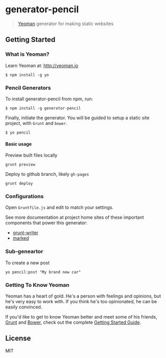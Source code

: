 # generator-pencil

> [Yeoman](http://yeoman.io) generator for making static websites


## Getting Started

### What is Yeoman?

Learn Yeoman at: http://yeoman.io

```
$ npm install -g yo
```

### Pencil Generators

To install generator-pencil from npm, run:

```
$ npm install -g generator-pencil
```

Finally, initiate the generator. You will be guided to setup a static site project, with `Grunt` and `bower`.

```
$ yo pencil
```

#### Basic usage

Preview built files locally

```
grunt preview
```

Deploy to github branch, likely `gh-pages`

```
grunt deploy
```

### Configurations

Open `Gruntfile.js` and edit to match your settings.

See more documentation at project home sites of these important components that power this generator:

* [grunt-writer](https://github.com/RobinQu/grunt-writer/commits?author=RobinQu)
* [marked](https://github.com/chjj/marked)


### Sub-geneartor

To create a new post

```
yo pencil:post "My brand new car"
```

### Getting To Know Yeoman

Yeoman has a heart of gold. He's a person with feelings and opinions, but he's very easy to work with. If you think he's too opinionated, he can be easily convinced.

If you'd like to get to know Yeoman better and meet some of his friends, [Grunt](http://gruntjs.com) and [Bower](http://bower.io), check out the complete [Getting Started Guide](https://github.com/yeoman/yeoman/wiki/Getting-Started).


## License

MIT
